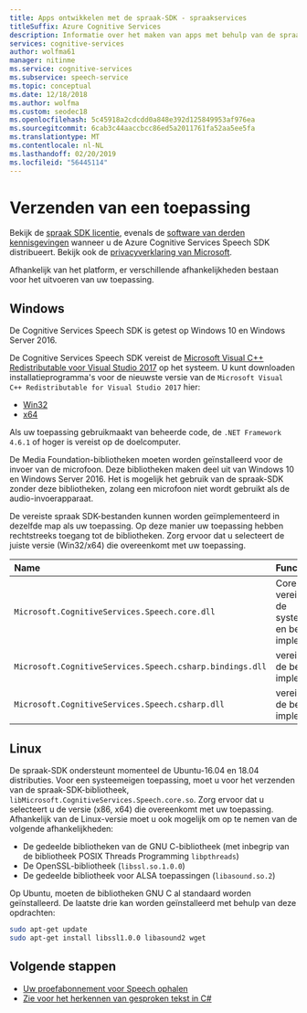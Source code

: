 ```yaml
---
title: Apps ontwikkelen met de spraak-SDK - spraakservices
titleSuffix: Azure Cognitive Services
description: Informatie over het maken van apps met behulp van de spraak-SDK.
services: cognitive-services
author: wolfma61
manager: nitinme
ms.service: cognitive-services
ms.subservice: speech-service
ms.topic: conceptual
ms.date: 12/18/2018
ms.author: wolfma
ms.custom: seodec18
ms.openlocfilehash: 5c45918a2cdcdd0a848e392d125849953af976ea
ms.sourcegitcommit: 6cab3c44aaccbcc86ed5a2011761fa52aa5ee5fa
ms.translationtype: MT
ms.contentlocale: nl-NL
ms.lasthandoff: 02/20/2019
ms.locfileid: "56445114"
---
```

# <a name="ship-an-application"></a>Verzenden van een toepassing

Bekijk de [spraak SDK licentie](https://aka.ms/csspeech/license201809), evenals de [software van derden kennisgevingen](https://csspeechstorage.blob.core.windows.net/drop/1.0.0/ThirdPartyNotices.html) wanneer u de Azure Cognitive Services Speech SDK distribueert. Bekijk ook de [privacyverklaring van Microsoft](https://aka.ms/csspeech/privacy).

Afhankelijk van het platform, er verschillende afhankelijkheden bestaan voor het uitvoeren van uw toepassing.

## <a name="windows"></a>Windows

De Cognitive Services Speech SDK is getest op Windows 10 en Windows Server 2016.

De Cognitive Services Speech SDK vereist de [Microsoft Visual C++ Redistributable voor Visual Studio 2017](https://support.microsoft.com/help/2977003/the-latest-supported-visual-c-downloads) op het systeem. U kunt downloaden installatieprogramma's voor de nieuwste versie van de `Microsoft Visual C++ Redistributable for Visual Studio 2017` hier:

- [Win32](https://aka.ms/vs/15/release/vc_redist.x86.exe)
- [x64](https://aka.ms/vs/15/release/vc_redist.x64.exe)

Als uw toepassing gebruikmaakt van beheerde code, de `.NET Framework 4.6.1` of hoger is vereist op de doelcomputer.

De Media Foundation-bibliotheken moeten worden geïnstalleerd voor de invoer van de microfoon. Deze bibliotheken maken deel uit van Windows 10 en Windows Server 2016. Het is mogelijk het gebruik van de spraak-SDK zonder deze bibliotheken, zolang een microfoon niet wordt gebruikt als de audio-invoerapparaat.

De vereiste spraak SDK-bestanden kunnen worden geïmplementeerd in dezelfde map als uw toepassing. Op deze manier uw toepassing hebben rechtstreeks toegang tot de bibliotheken. Zorg ervoor dat u selecteert de juiste versie (Win32/x64) die overeenkomt met uw toepassing.

| Name | Function
|:-----|:----|
| `Microsoft.CognitiveServices.Speech.core.dll` | Core-SDK, vereist voor de systeemeigen en beheerde implementatie
| `Microsoft.CognitiveServices.Speech.csharp.bindings.dll` | vereist voor de beheerde implementatie
| `Microsoft.CognitiveServices.Speech.csharp.dll` | vereist voor de beheerde implementatie

## <a name="linux"></a>Linux

De spraak-SDK ondersteunt momenteel de Ubuntu-16.04 en 18.04 distributies.
Voor een systeemeigen toepassing, moet u voor het verzenden van de spraak-SDK-bibliotheek, `libMicrosoft.CognitiveServices.Speech.core.so`.
Zorg ervoor dat u selecteert u de versie (x86, x64) die overeenkomt met uw toepassing. Afhankelijk van de Linux-versie moet u ook mogelijk om op te nemen van de volgende afhankelijkheden:

* De gedeelde bibliotheken van de GNU C-bibliotheek (met inbegrip van de bibliotheek POSIX Threads Programming `libpthreads`)
* De OpenSSL-bibliotheek (`libssl.so.1.0.0`)
* De gedeelde bibliotheek voor ALSA toepassingen (`libasound.so.2`)

Op Ubuntu, moeten de bibliotheken GNU C al standaard worden geïnstalleerd. De laatste drie kan worden geïnstalleerd met behulp van deze opdrachten:

```sh
sudo apt-get update
sudo apt-get install libssl1.0.0 libasound2 wget
```

## <a name="next-steps"></a>Volgende stappen

* [Uw proefabonnement voor Speech ophalen](https://azure.microsoft.com/try/cognitive-services/)
* [Zie voor het herkennen van gesproken tekst in C#](quickstart-csharp-dotnet-windows.md)
